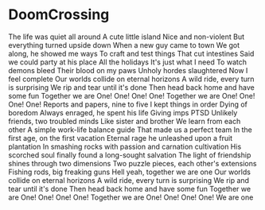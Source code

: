 # DoomCrossing
 The life was quiet all around A cute little island Nice and non-violent But everything turned upside down When a new guy came to town We got along, he showed me ways To craft and test things That cut intestines Said we could party at his place All the holidays It's just what I need To watch demons bleed Their blood on my paws Unholy hordes slaughtered Now I feel complete Our worlds collide on eternal horizons A wild ride, every turn is surprising We rip and tear until it's done Then head back home and have some fun Together we are One! One! One! One! Together we are One! One! One! One! Reports and papers, nine to five I kept things in order Dying of boredom Always enraged, he spent his life Giving imps PTSD Unlikely friends, two troubled minds Like sister and brother We learn from each other A simple work-life balance guide That made us a perfect team In the first age, on the first vacation Eternal rage he unleashed upon a fruit plantation In smashing rocks with passion and carnation cultivation His scorched soul finally found a long-sought salvation The light of friendship shines through two dimensions Two puzzle pieces, each other's extensions Fishing rods, big freaking guns Hell yeah, together we are one Our worlds collide on eternal horizons A wild ride, every turn is surprising We rip and tear until it's done Then head back home and have some fun Together we are One! One! One! One! Together we are One! One! One! One! We are one
